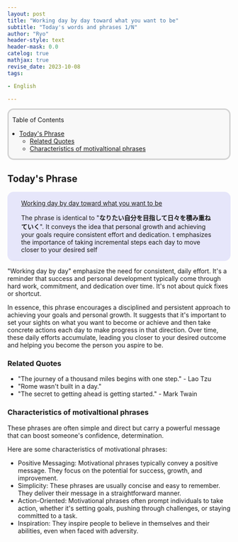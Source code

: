 ```yaml
---
layout: post
title: "Working day by day toward what you want to be"
subtitle: "Today's words and phrases 1/N"
author: "Ryo"
header-style: text
header-mask: 0.0
catelog: true
mathjax: true
revise_date: 2023-10-08
tags:

- English

---
```



<div style='border-radius: 1em; border-style:solid; border-color:#D3D3D3; background-color:#F8F8F8'>

<p class="h4">&nbsp;&nbsp;Table of Contents</p>

<!-- START doctoc generated TOC please keep comment here to allow auto update -->
<!-- DON'T EDIT THIS SECTION, INSTEAD RE-RUN doctoc TO UPDATE -->

- [Today's Phrase](#todays-phrase)
  - [Related Quotes](#related-quotes)
  - [Characteristics of motivaltional phrases](#characteristics-of-motivaltional-phrases)

<!-- END doctoc generated TOC please keep comment here to allow auto update -->


</div>

## Today's Phrase

<div style='padding-left: 2em; padding-right: 2em; border-radius: 1em; border-style:solid; border-color:#e6e6fa; background-color:#e6e6fa'>
<p class="h4"><ins>Working day by day toward what you want to be</ins></p>

The phrase is identical to "**なりたい自分を目指して日々を積み重ねていく**". It conveys 
the idea that personal growth and achieving your goals require 
consistent effort and dedication. t emphasizes the importance of taking incremental 
steps each day to move closer to your desired self 

</div>

"Working day by day" emphasize the need for consistent, daily effort.
It's a reminder that success and personal development typically come through hard work, 
commitment, and dedication over time. It's not about quick fixes or shortcut.

In essence, this phrase encourages a disciplined and persistent approach to achieving 
your goals and personal growth. It suggests that it's important to set your sights 
on what you want to become or achieve and then take concrete actions each day to 
make progress in that direction. Over time, these daily efforts accumulate, 
leading you closer to your desired outcome and helping you become the person you aspire to be. 

### Related Quotes

- "The journey of a thousand miles begins with one step." - Lao Tzu
- "Rome wasn't built in a day."
- "The secret to getting ahead is getting started." - Mark Twain


### Characteristics of motivaltional phrases

These phrases are often simple and direct but carry a powerful message 
that can boost someone's confidence, determination.

Here are some characteristics of motivational phrases:

- Positive Messaging: Motivational phrases typically convey a positive message. They focus on the potential for success, growth, and improvement.
- Simplicity: These phrases are usually concise and easy to remember. They deliver their message in a straightforward manner.
- Action-Oriented: Motivational phrases often prompt individuals to take action, whether it's setting goals, pushing through challenges, or staying committed to a task.
- Inspiration: They inspire people to believe in themselves and their abilities, even when faced with adversity.
